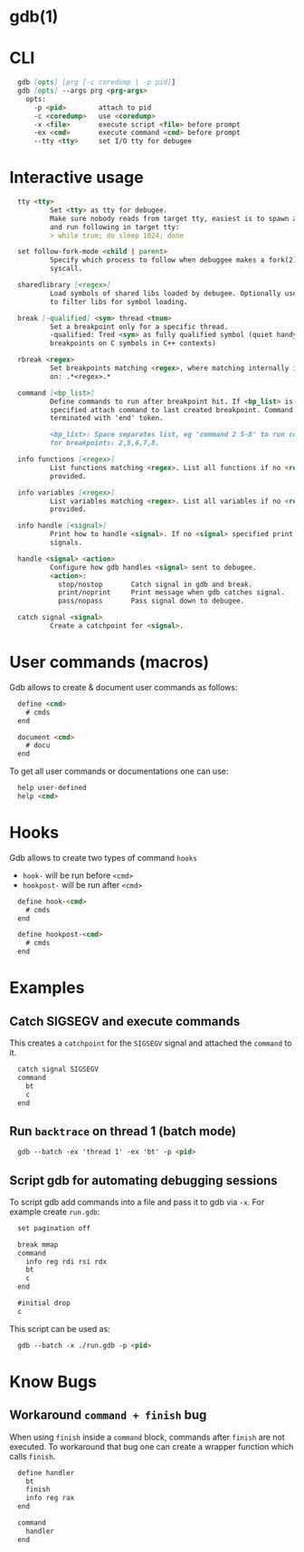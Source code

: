 # gdb(1)

# CLI

```markdown
  gdb [opts] [prg [-c coredump | -p pid]]
  gdb [opts] --args prg <prg-args>
    opts:
      -p <pid>        attach to pid
      -c <coredump>   use <coredump>
      -x <file>       execute script <file> before prompt
      -ex <cmd>       execute command <cmd> before prompt
      --tty <tty>     set I/O tty for debugee
```

# Interactive usage

```markdown
  tty <tty>
          Set <tty> as tty for debugee.
          Make sure nobody reads from target tty, easiest is to spawn a shell
          and run following in target tty:
          > while true; do sleep 1024; done

  set follow-fork-mode <child | parent>
          Specify which process to follow when debuggee makes a fork(2)
          syscall.

  sharedlibrary [<regex>]
          Load symbols of shared libs loaded by debugee. Optionally use <regex>
          to filter libs for symbol loading.

  break [-qualified] <sym> thread <tnum>
          Set a breakpoint only for a specific thread.
          -qualified: Tred <sym> as fully qualified symbol (quiet handy to set
          breakpoints on C symbols in C++ contexts)

  rbreak <regex>
          Set breakpoints matching <regex>, where matching internally is done
          on: .*<regex>.*

  command [<bp_list>]
          Define commands to run after breakpoint hit. If <bp_list> is not
          specified attach command to last created breakpoint. Command block
          terminated with 'end' token.

          <bp_list>: Space separates list, eg 'command 2 5-8' to run command
          for breakpoints: 2,5,6,7,8.

  info functions [<regex>]
          List functions matching <regex>. List all functions if no <regex>
          provided.

  info variables [<regex>]
          List variables matching <regex>. List all variables if no <regex>
          provided.

  info handle [<signal>]
          Print how to handle <signal>. If no <signal> specified print for all
          signals.

  handle <signal> <action>
          Configure how gdb handles <signal> sent to debugee.
          <action>:
            stop/nostop       Catch signal in gdb and break.
            print/noprint     Print message when gdb catches signal.
            pass/nopass       Pass signal down to debugee.

  catch signal <signal>
          Create a catchpoint for <signal>.
```

# User commands (macros)

Gdb allows to create & document user commands as follows:
```markdown
  define <cmd>
    # cmds
  end

  document <cmd>
    # docu
  end
```

To get all user commands or documentations one can use:
```markdown
  help user-defined
  help <cmd>
```

# Hooks

Gdb allows to create two types of command `hooks`
- `hook-` will be run before `<cmd>`
- `hookpost-` will be run after `<cmd>`
```markdown
  define hook-<cmd>
    # cmds
  end

  define hookpost-<cmd>
    # cmds
  end
```

# Examples

## Catch SIGSEGV and execute commands
This creates a `catchpoint` for the `SIGSEGV` signal and attached the `command`
to it.
```markdown
  catch signal SIGSEGV
  command
    bt
    c
  end
```

## Run `backtrace` on thread 1 (batch mode)
```markdown
  gdb --batch -ex 'thread 1' -ex 'bt' -p <pid>
```

## Script gdb for automating debugging sessions
To script gdb add commands into a file and pass it to gdb via `-x`.
For example create `run.gdb`:
```markdown
  set pagination off

  break mmap
  command
    info reg rdi rsi rdx
    bt
    c
  end

  #initial drop
  c
```
This script can be used as:
```markdown
  gdb --batch -x ./run.gdb -p <pid>
```

# Know Bugs

## Workaround `command + finish` bug
When using `finish` inside a `command` block, commands after `finish` are not
executed. To workaround that bug one can create a wrapper function which calls
`finish`.
```markdown
  define handler
    bt
    finish
    info reg rax
  end

  command
    handler
  end
```
